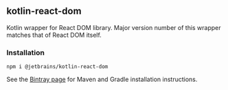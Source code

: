 ## kotlin-react-dom

Kotlin wrapper for React DOM library. Major version number of this wrapper matches that of React DOM itself.

### Installation

`npm i @jetbrains/kotlin-react-dom`

See the [Bintray page](https://bintray.com/kotlin/kotlin-js-wrappers/kotlin-react-dom) for Maven and Gradle installation instructions.